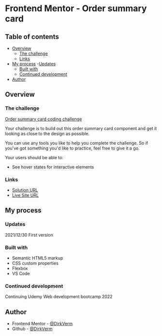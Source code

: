 # Frontend Mentor - Order summary card


## Table of contents

- [Overview](#overview)
  - [The challenge](#the-challenge)
  - [Links](#links)
- [My process](#my-process)
  -[Updates](#updates)
  - [Built with](#built-with)
  - [Continued development](#continued-development)
- [Author](#author)

## Overview

### The challenge

[Order summary card coding challenge](https://www.frontendmentor.io/challenges/order-summary-component-QlPmajDUj)

Your challenge is to build out this order summary card component and get it looking as close to the design as possible.

You can use any tools you like to help you complete the challenge. So if you've got something you'd like to practice, feel free to give it a go.

Your users should be able to:

- See hover states for interactive elements

### Links

- [Solution URL](https://github.com/dirkVerm/frontendmentor.io/tree/main/Order%20summary%20card) 
- [Live Site URL](https://dirkverm.github.io/frontendmentor.io/Order%20summary%20card/)

## My process

### Updates
2021/12/30
First version


### Built with

- Semantic HTML5 markup
- CSS custom properties
- Flexbox
- VS Code

### Continued development

Continuing Udemy Web development bootcamp 2022


## Author

- Frontend Mentor - [@DirkVerm](https://www.frontendmentor.io/profile/dirkVerm)
- Github - [@DirkVerm](https://github.com/dirkVerm)


